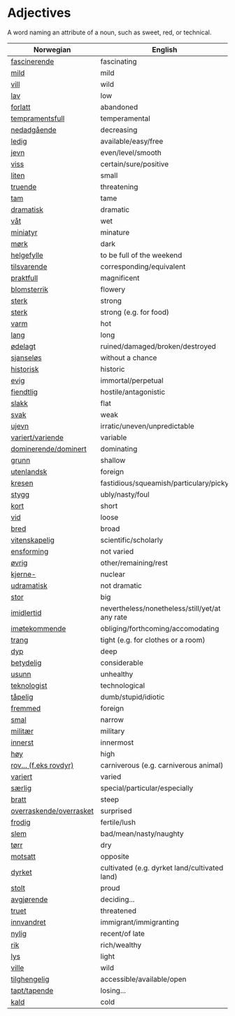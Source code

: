 # Adjectives

A word naming an attribute of a noun, such as sweet, red, or technical.

| Norwegian | English |
| --- | --- |
| [fascinerende](https://www.ordnett.no/search?language=no&phrase=fascinerende) | fascinating |
| [mild](https://www.ordnett.no/search?language=no&phrase=mild) | mild |
| [vill](https://www.ordnett.no/search?language=no&phrase=vill) | wild |
| [lav](https://www.ordnett.no/search?language=no&phrase=lav) | low |
| [forlatt](https://www.ordnett.no/search?language=no&phrase=forlatt) | abandoned |
| [tempramentsfull](https://www.ordnett.no/search?language=no&phrase=tempramentsfull) | temperamental |
| [nedadgående](https://www.ordnett.no/search?language=no&phrase=nedadgående) | decreasing |
| [ledig](https://www.ordnett.no/search?language=no&phrase=ledig) | available/easy/free |
| [jevn](https://www.ordnett.no/search?language=no&phrase=jevn) | even/level/smooth |
| [viss](https://www.ordnett.no/search?language=no&phrase=viss) | certain/sure/positive |
| [liten](https://www.ordnett.no/search?language=no&phrase=liten) | small |
| [truende](https://www.ordnett.no/search?language=no&phrase=truende) | threatening |
| [tam](https://www.ordnett.no/search?language=no&phrase=tam) | tame |
| [dramatisk](https://www.ordnett.no/search?language=no&phrase=dramatisk) | dramatic |
| [våt](https://www.ordnett.no/search?language=no&phrase=våt) | wet |
| [miniatyr](https://www.ordnett.no/search?language=no&phrase=miniatyr) | minature |
| [mørk](https://www.ordnett.no/search?language=no&phrase=mørk) | dark |
| [helgefylle](https://www.ordnett.no/search?language=no&phrase=helgefylle) | to be full of the weekend |
| [tilsvarende](https://www.ordnett.no/search?language=no&phrase=tilsvarende) | corresponding/equivalent |
| [praktfull](https://www.ordnett.no/search?language=no&phrase=praktfull) | magnificent |
| [blomsterrik](https://www.ordnett.no/search?language=no&phrase=blomsterrik) | flowery |
| [sterk](https://www.ordnett.no/search?language=no&phrase=sterk) | strong |
| [sterk](https://www.ordnett.no/search?language=no&phrase=sterk) | strong (e.g. for food) |
| [varm](https://www.ordnett.no/search?language=no&phrase=varm) | hot |
| [lang](https://www.ordnett.no/search?language=no&phrase=lang) | long |
| [ødelagt](https://www.ordnett.no/search?language=no&phrase=ødelagt) | ruined/damaged/broken/destroyed |
| [sjanseløs](https://www.ordnett.no/search?language=no&phrase=sjanseløs) | without a chance |
| [historisk](https://www.ordnett.no/search?language=no&phrase=historisk) | historic |
| [evig](https://www.ordnett.no/search?language=no&phrase=evig) | immortal/perpetual |
| [fiendtlig](https://www.ordnett.no/search?language=no&phrase=fiendtlig) | hostile/antagonistic |
| [slakk](https://www.ordnett.no/search?language=no&phrase=slakk) | flat |
| [svak](https://www.ordnett.no/search?language=no&phrase=svak) | weak |
| [ujevn](https://www.ordnett.no/search?language=no&phrase=ujevn) | irratic/uneven/unpredictable |
| [variert/variende](https://www.ordnett.no/search?language=no&phrase=variert/variende) | variable |
| [dominerende/dominert](https://www.ordnett.no/search?language=no&phrase=dominerende/dominert) | dominating |
| [grunn](https://www.ordnett.no/search?language=no&phrase=grunn) | shallow |
| [utenlandsk](https://www.ordnett.no/search?language=no&phrase=utenlandsk) | foreign |
| [kresen](https://www.ordnett.no/search?language=no&phrase=kresen) | fastidious/squeamish/particulary/picky |
| [stygg](https://www.ordnett.no/search?language=no&phrase=stygg) | ubly/nasty/foul |
| [kort](https://www.ordnett.no/search?language=no&phrase=kort) | short |
| [vid](https://www.ordnett.no/search?language=no&phrase=vid) | loose |
| [bred](https://www.ordnett.no/search?language=no&phrase=bred) | broad |
| [vitenskapelig](https://www.ordnett.no/search?language=no&phrase=vitenskapelig) | scientific/scholarly |
| [ensforming](https://www.ordnett.no/search?language=no&phrase=ensforming) | not varied |
| [øvrig](https://www.ordnett.no/search?language=no&phrase=øvrig) | other/remaining/rest |
| [kjerne-](https://www.ordnett.no/search?language=no&phrase=kjerne-) | nuclear |
| [udramatisk](https://www.ordnett.no/search?language=no&phrase=udramatisk) | not dramatic |
| [stor](https://www.ordnett.no/search?language=no&phrase=stor) | big |
| [imidlertid](https://www.ordnett.no/search?language=no&phrase=imidlertid) | nevertheless/nonetheless/still/yet/at any rate |
| [imøtekommende](https://www.ordnett.no/search?language=no&phrase=imøtekommende) | obliging/forthcoming/accomodating |
| [trang](https://www.ordnett.no/search?language=no&phrase=trang) | tight (e.g. for clothes or a room) |
| [dyp](https://www.ordnett.no/search?language=no&phrase=dyp) | deep |
| [betydelig](https://www.ordnett.no/search?language=no&phrase=betydelig) | considerable |
| [usunn](https://www.ordnett.no/search?language=no&phrase=usunn) | unhealthy |
| [teknologist](https://www.ordnett.no/search?language=no&phrase=teknologist) | technological |
| [tåpelig](https://www.ordnett.no/search?language=no&phrase=tåpelig) | dumb/stupid/idiotic |
| [fremmed](https://www.ordnett.no/search?language=no&phrase=fremmed) | foreign |
| [smal](https://www.ordnett.no/search?language=no&phrase=smal) | narrow |
| [militær](https://www.ordnett.no/search?language=no&phrase=militær) | military |
| [innerst](https://www.ordnett.no/search?language=no&phrase=innerst) | innermost |
| [høy](https://www.ordnett.no/search?language=no&phrase=høy) | high |
| [rov... (f.eks rovdyr)](https://www.ordnett.no/search?language=no&phrase=rov...%20(f.eks%20rovdyr)) | carniverous (e.g. carniverous animal) |
| [variert](https://www.ordnett.no/search?language=no&phrase=variert) | varied |
| [særlig](https://www.ordnett.no/search?language=no&phrase=særlig) | special/particular/especially |
| [bratt](https://www.ordnett.no/search?language=no&phrase=bratt) | steep |
| [overraskende/overrasket](https://www.ordnett.no/search?language=no&phrase=overraskende/overrasket) | surprised |
| [frodig](https://www.ordnett.no/search?language=no&phrase=frodig) | fertile/lush |
| [slem](https://www.ordnett.no/search?language=no&phrase=slem) | bad/mean/nasty/naughty |
| [tørr](https://www.ordnett.no/search?language=no&phrase=tørr) | dry |
| [motsatt](https://www.ordnett.no/search?language=no&phrase=motsatt) | opposite |
| [dyrket](https://www.ordnett.no/search?language=no&phrase=dyrket) | cultivated (e.g. dyrket land/cultivated land) |
| [stolt](https://www.ordnett.no/search?language=no&phrase=stolt) | proud |
| [avgjørende](https://www.ordnett.no/search?language=no&phrase=avgjørende) | deciding... |
| [truet](https://www.ordnett.no/search?language=no&phrase=truet) | threatened |
| [innvandret](https://www.ordnett.no/search?language=no&phrase=innvandret) | immigrant/immigranting |
| [nylig](https://www.ordnett.no/search?language=no&phrase=nylig) | recent/of late |
| [rik](https://www.ordnett.no/search?language=no&phrase=rik) | rich/wealthy |
| [lys](https://www.ordnett.no/search?language=no&phrase=lys) | light |
| [ville](https://www.ordnett.no/search?language=no&phrase=ville) | wild |
| [tilghengelig](https://www.ordnett.no/search?language=no&phrase=tilghengelig) | accessible/available/open |
| [tapt/tapende](https://www.ordnett.no/search?language=no&phrase=tapt/tapende) | losing... |
| [kald](https://www.ordnett.no/search?language=no&phrase=kald) | cold |

